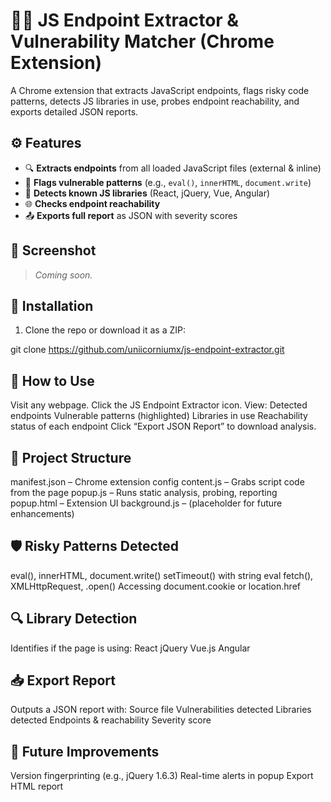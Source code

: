 # 🕵️‍♀️ JS Endpoint Extractor & Vulnerability Matcher (Chrome Extension)

A Chrome extension that extracts JavaScript endpoints, flags risky code patterns, detects JS libraries in use, probes endpoint reachability, and exports detailed JSON reports.

## ⚙ Features

- 🔍 **Extracts endpoints** from all loaded JavaScript files (external & inline)
- 🚨 **Flags vulnerable patterns** (e.g., `eval()`, `innerHTML`, `document.write`)
- 🔬 **Detects known JS libraries** (React, jQuery, Vue, Angular)
- 🌐 **Checks endpoint reachability**
- 📤 **Exports full report** as JSON with severity scores

## 📸 Screenshot

> _Coming soon._

## 🚀 Installation

1. Clone the repo or download it as a ZIP:

git clone https://github.com/uniicorniumx/js-endpoint-extractor.git

## 🧪 How to Use
   Visit any webpage.
   Click the JS Endpoint Extractor icon.
   View:
     Detected endpoints
     Vulnerable patterns (highlighted)
     Libraries in use
     Reachability status of each endpoint
  Click “Export JSON Report” to download analysis.
    
## 📂 Project Structure
manifest.json – Chrome extension config
  content.js – Grabs script code from the page
  popup.js – Runs static analysis, probing, reporting
  popup.html – Extension UI
  background.js – (placeholder for future enhancements)

## 🛡️ Risky Patterns Detected
eval(), innerHTML, document.write()
  setTimeout() with string eval
  fetch(), XMLHttpRequest, .open()
  Accessing document.cookie or location.href
    
## 🔍 Library Detection
Identifies if the page is using:
  React
  jQuery
  Vue.js
  Angular

## 📥 Export Report
Outputs a JSON report with:
  Source file
  Vulnerabilities detected
  Libraries detected
  Endpoints & reachability
  Severity score

## 🔧 Future Improvements
  Version fingerprinting (e.g., jQuery 1.6.3)
  Real-time alerts in popup
  Export HTML report
